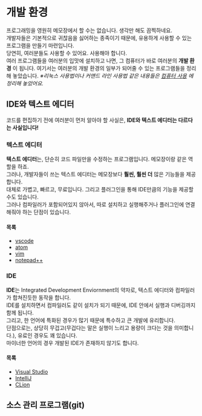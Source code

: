 # 개발 환경
프로그래밍을 영원히 메모장에서 할 수는 없습니다. 생각만 해도 끔찍하네요.  
개발자들은 기본적으로 귀찮음을 싫어하는 종족이기 때문에, 유용하게 사용할 수 있는 프로그램을 만들기 마련입니다.  
당연히, 여러분들도 사용할 수 있어요. 사용해야 합니다.  
여러 프로그램들을 여러분의 입맛에 설치하고 나면, 그 컴퓨터가 바로 여러분의 **개발 환경** 이 됩니다.
여기서는 여러분의 개발 환경의 일부가 되어줄 수 있는 프로그램들을 정리해 놓았습니다.
*※리눅스 사용법이나 커맨드 라인 사용법 같은 내용들은 [컴퓨터 사용](/컴퓨터_사용/index.md) 에 정리해 놓았어요.*

## IDE와 텍스트 에디터
코드를 편집하기 전에 여러분이 먼저 알아야 할 사실은, **IDE와 텍스트 에디터는 다르다는 사실입니다!**  
### 텍스트 에디터
**텍스트 에디터**는, 단순히 코드 파일만을 수정하는 프로그램입니다. 메모장이랑 같은 역할을 하죠.  
그러나, 개발자들이 쓰는 텍스트 에디터는 메모장보다 **훨씬, 훨씬 더** 많은 기능들을 제공합니다.  
대체로 가볍고, 빠르고, 무료입니다. 그리고 플러그인을 통해 IDE만큼의 기능을 제공할 수도 있습니다.  
그러나 컴파일러가 포함되어있지 않아서, 따로 설치하고 실행해주거나 플러그인에 연결해줘야 하는 단점이 있습니다.  
#### 목록 
- [vscode](vscode.md)
- [atom](atom.md)
- [vim](vim.md)
- [notepad++](notepad++.md)

### IDE
**IDE**는 Integrated Development Enviornment의 약자로, 텍스트 에디터와 컴파일러가 합쳐진듯한 동작을 합니다.  
IDE를 설치하면서 컴파일러도 같이 설치가 되기 때문에, IDE 안에서 실행과 디버깅까지 함께 됩니다.  
그리고, 한 언어에 특화된 경우가 많기 때문에 특수하고 큰 개발에 유리합니다.  
단점으로는, 상당히 무겁고(무겁다는 말은 실행이 느리고 용량이 크다는 것을 의미합니다.), 유료인 경우도 꽤 있습니다.  
마이너한 언어의 경우 개발된 IDE가 존재하지 않기도 합니다.
#### 목록
- [Visual Studio](Visual_Studio.md)
- [IntelliJ](IntelliJ.md)
- [CLion](CLion.md)


## 소스 관리 프로그램(git)